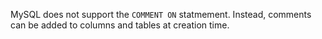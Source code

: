 MySQL does not support the `COMMENT ON` statmement. Instead, comments can be
added to columns and tables at creation time.

